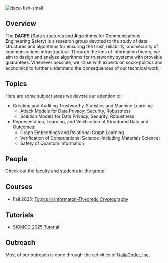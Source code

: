 ![dace-fish-small](https://github.com/dace-group/dace-group.github.io/assets/928460/362ced39-dc59-42d1-93e9-2d4ee8daf6f1)

## Overview

The **DACES** (**D**ata structures and **A**lgorithms for **C**ommunications **E**ngineering **S**afety) is a research group devoted to the study of data structures and algorithms for ensuring the trust, reliability, and security of communications infrastructure. Through the lens of information theory, we aim to design and analyze algorithms for trustworthy systems with provable guarantees. Whenever possible, we liaise with experts on socio-politics and economics to further understand the consequences of our technical work.

## Topics

Here are some subject areas we devote our attention to:
* Creating and Auditing Trustworthy Statistics and Machine Learning:
    * Attack Models for Data Privacy, Security, Robustness
    * Solution Models for Data Privacy, Security, Robustness
* Representation, Learning, and Verification of Structured Data and Outcomes:
    * Graph Embeddings and Relational Graph Learning
    * Verification of Computational Science (including Materials Science)
    * Safety of Quantum Information

## People

Check out the [faculty and students in the group](https://dacesresearch.org/people/)!

## Courses

* Fall 2025: [Topics in Informaton-Theoretic Cryptography](https://dacesresearch.org/infocrypto/)

## Tutorials

* [SIGMOD 2025 Tutorial](https://dacesresearch.org/tutorials/sigmod2025/)

## Outreach
Most of our outreach is done through the activities of [NaijaCoder, Inc.](http://naijacoder.org)
